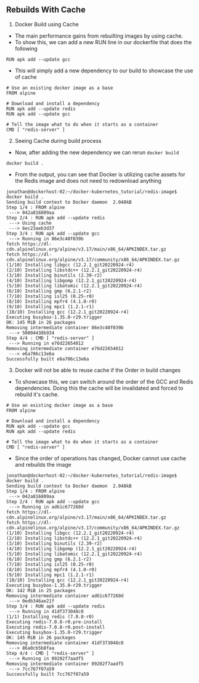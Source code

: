 ## Rebuilds With Cache

1. Docker Build using Cache

- The main performance gains from rebuilting images by using cache.
- To show this, we can add a new RUN line in our dockerfile that does the following 

```
RUN apk add --update gcc
```

- This will simply add a new dependency to our build to showcase the use of cache

```
# Use an existing docker image as a base 
FROM alpine

# Download and install a dependency
RUN apk add --update redis
RUN apk add --update gcc

# Tell the image what to do when it starts as a container
CMD [ "redis-server" ]
```

2. Seeing Cache during build process

- Now, after adding the new dependency we can rerun `docker build` 

```
docker build .
```

- From the output, you can see that Docker is utilizing cache assets for the Redis image and does not need to redownload anything

```
jonathan@dockerhost-02:~/docker-kubernetes_tutorial/redis-image$ docker build .
Sending build context to Docker daemon  2.048kB
Step 1/4 : FROM alpine
 ---> 042a816809aa
Step 2/4 : RUN apk add --update redis
 ---> Using cache
 ---> 6ec23aeb3d37
Step 3/4 : RUN apk add --update gcc
 ---> Running in 86e3c40f039b
fetch https://dl-cdn.alpinelinux.org/alpine/v3.17/main/x86_64/APKINDEX.tar.gz
fetch https://dl-cdn.alpinelinux.org/alpine/v3.17/community/x86_64/APKINDEX.tar.gz
(1/10) Installing libgcc (12.2.1_git20220924-r4)
(2/10) Installing libstdc++ (12.2.1_git20220924-r4)
(3/10) Installing binutils (2.39-r2)
(4/10) Installing libgomp (12.2.1_git20220924-r4)
(5/10) Installing libatomic (12.2.1_git20220924-r4)
(6/10) Installing gmp (6.2.1-r2)
(7/10) Installing isl25 (0.25-r0)
(8/10) Installing mpfr4 (4.1.0-r0)
(9/10) Installing mpc1 (1.2.1-r1)
(10/10) Installing gcc (12.2.1_git20220924-r4)
Executing busybox-1.35.0-r29.trigger
OK: 145 MiB in 26 packages
Removing intermediate container 86e3c40f039b
 ---> 50004438b934
Step 4/4 : CMD [ "redis-server" ]
 ---> Running in e76d22654012
Removing intermediate container e76d22654012
 ---> e6a706c13e6a
Successfully built e6a706c13e6a
```

3. Docker will not be able to reuse cache if the Order in build changes

- To showcase this, we can switch around the order of the GCC and Redis dependencies. Doing this the cache will be invalidated and forced to rebuild it's cache.

```
# Use an existing docker image as a base 
FROM alpine

# Download and install a dependency
RUN apk add --update gcc
RUN apk add --update redis

# Tell the image what to do when it starts as a container
CMD [ "redis-server" ]
```

- Since the order of operations has changed, Docker cannot use cache and rebuilds the image 

```
jonathan@dockerhost-02:~/docker-kubernetes_tutorial/redis-image$ docker build .
Sending build context to Docker daemon  2.048kB
Step 1/4 : FROM alpine
 ---> 042a816809aa
Step 2/4 : RUN apk add --update gcc
 ---> Running in ad61c677260d
fetch https://dl-cdn.alpinelinux.org/alpine/v3.17/main/x86_64/APKINDEX.tar.gz
fetch https://dl-cdn.alpinelinux.org/alpine/v3.17/community/x86_64/APKINDEX.tar.gz
(1/10) Installing libgcc (12.2.1_git20220924-r4)
(2/10) Installing libstdc++ (12.2.1_git20220924-r4)
(3/10) Installing binutils (2.39-r2)
(4/10) Installing libgomp (12.2.1_git20220924-r4)
(5/10) Installing libatomic (12.2.1_git20220924-r4)
(6/10) Installing gmp (6.2.1-r2)
(7/10) Installing isl25 (0.25-r0)
(8/10) Installing mpfr4 (4.1.0-r0)
(9/10) Installing mpc1 (1.2.1-r1)
(10/10) Installing gcc (12.2.1_git20220924-r4)
Executing busybox-1.35.0-r29.trigger
OK: 142 MiB in 25 packages
Removing intermediate container ad61c677260d
 ---> 0edb346ae21f
Step 3/4 : RUN apk add --update redis
 ---> Running in 41df373048c0
(1/1) Installing redis (7.0.8-r0)
Executing redis-7.0.8-r0.pre-install
Executing redis-7.0.8-r0.post-install
Executing busybox-1.35.0-r29.trigger
OK: 145 MiB in 26 packages
Removing intermediate container 41df373048c0
 ---> 86a0cb5b8faa
Step 4/4 : CMD [ "redis-server" ]
 ---> Running in 09202f7aadf5
Removing intermediate container 09202f7aadf5
 ---> 7cc767f07a59
Successfully built 7cc767f07a59
```